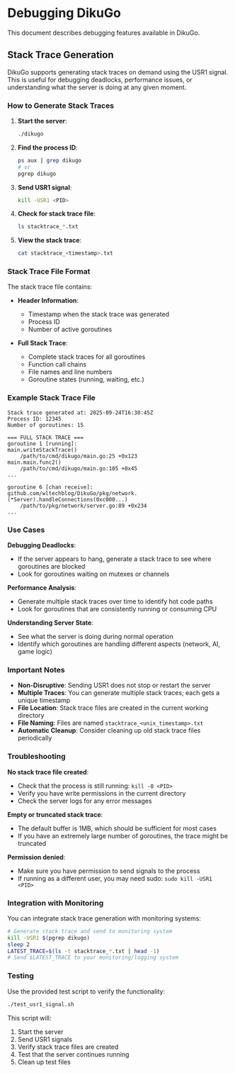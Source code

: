 # Debugging DikuGo

This document describes debugging features available in DikuGo.

## Stack Trace Generation

DikuGo supports generating stack traces on demand using the USR1 signal. This is useful for debugging deadlocks, performance issues, or understanding what the server is doing at any given moment.

### How to Generate Stack Traces

1. **Start the server**:
   ```bash
   ./dikugo
   ```

2. **Find the process ID**:
   ```bash
   ps aux | grep dikugo
   # or
   pgrep dikugo
   ```

3. **Send USR1 signal**:
   ```bash
   kill -USR1 <PID>
   ```

4. **Check for stack trace file**:
   ```bash
   ls stacktrace_*.txt
   ```

5. **View the stack trace**:
   ```bash
   cat stacktrace_<timestamp>.txt
   ```

### Stack Trace File Format

The stack trace file contains:

- **Header Information**:
  - Timestamp when the stack trace was generated
  - Process ID
  - Number of active goroutines

- **Full Stack Trace**:
  - Complete stack traces for all goroutines
  - Function call chains
  - File names and line numbers
  - Goroutine states (running, waiting, etc.)

### Example Stack Trace File

```
Stack trace generated at: 2025-09-24T16:30:45Z
Process ID: 12345
Number of goroutines: 15

=== FULL STACK TRACE ===
goroutine 1 [running]:
main.writeStackTrace()
    /path/to/cmd/dikugo/main.go:25 +0x123
main.main.func2()
    /path/to/cmd/dikugo/main.go:105 +0x45
...

goroutine 6 [chan receive]:
github.com/wltechblog/DikuGo/pkg/network.(*Server).handleConnections(0xc000...)
    /path/to/pkg/network/server.go:89 +0x234
...
```

### Use Cases

**Debugging Deadlocks**:
- If the server appears to hang, generate a stack trace to see where goroutines are blocked
- Look for goroutines waiting on mutexes or channels

**Performance Analysis**:
- Generate multiple stack traces over time to identify hot code paths
- Look for goroutines that are consistently running or consuming CPU

**Understanding Server State**:
- See what the server is doing during normal operation
- Identify which goroutines are handling different aspects (network, AI, game logic)

### Important Notes

- **Non-Disruptive**: Sending USR1 does not stop or restart the server
- **Multiple Traces**: You can generate multiple stack traces; each gets a unique timestamp
- **File Location**: Stack trace files are created in the current working directory
- **File Naming**: Files are named `stacktrace_<unix_timestamp>.txt`
- **Automatic Cleanup**: Consider cleaning up old stack trace files periodically

### Troubleshooting

**No stack trace file created**:
- Check that the process is still running: `kill -0 <PID>`
- Verify you have write permissions in the current directory
- Check the server logs for any error messages

**Empty or truncated stack trace**:
- The default buffer is 1MB, which should be sufficient for most cases
- If you have an extremely large number of goroutines, the trace might be truncated

**Permission denied**:
- Make sure you have permission to send signals to the process
- If running as a different user, you may need sudo: `sudo kill -USR1 <PID>`

### Integration with Monitoring

You can integrate stack trace generation with monitoring systems:

```bash
# Generate stack trace and send to monitoring system
kill -USR1 $(pgrep dikugo)
sleep 2
LATEST_TRACE=$(ls -t stacktrace_*.txt | head -1)
# Send $LATEST_TRACE to your monitoring/logging system
```

### Testing

Use the provided test script to verify the functionality:

```bash
./test_usr1_signal.sh
```

This script will:
1. Start the server
2. Send USR1 signals
3. Verify stack trace files are created
4. Test that the server continues running
5. Clean up test files
